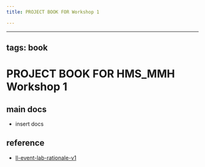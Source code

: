 ```yaml
---
title: PROJECT BOOK FOR Workshop 1

---
```



---
tags: book
---

PROJECT BOOK FOR HMS_MMH Workshop 1
===

main docs
---

- insert docs

reference
---

- [ll-event-lab-rationale-v1](/AunryFEcRm6SG8qAbHAyIw)

